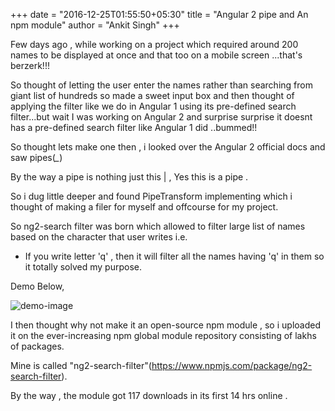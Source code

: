 +++
date = "2016-12-25T01:55:50+05:30"
title = "Angular 2 pipe and An npm module"
author = "Ankit Singh"
+++

Few days ago , while working on a project which required around 200 names to be displayed at once and that too on a mobile screen ...that's berzerk!!!

So thought of letting the user enter the names rather than searching from giant list of hundreds so made a sweet input box and then thought of applying the filter like we do in Angular 1 using its pre-defined search filter...but wait I was working on Angular 2 and surprise surprise it doesnt has a pre-defined search filter like Angular 1 did ..bummed!!


So thought lets make one then , i looked over the Angular 2 official docs and saw pipes(*_*)

By the way a pipe is nothing just this | , Yes this is a pipe .

So i dug little deeper and found PipeTransform implementing which i thought of making a filer for myself and offcourse for my project.

So ng2-search filter was born which allowed to filter large list of names based on the character that user writes i.e.

* If you write letter 'q' , then it will filter all the names having 'q' in them so it totally solved my purpose.

Demo Below,

![demo-image](http://i.imgur.com/dI5Mzvq.gif)


I then thought why not make it an open-source npm module , so i uploaded it on the ever-increasing npm global module repository consisting of lakhs of packages.

Mine is called "ng2-search-filter"(https://www.npmjs.com/package/ng2-search-filter).

By the way , the module got 117 downloads in its first 14 hrs online .


